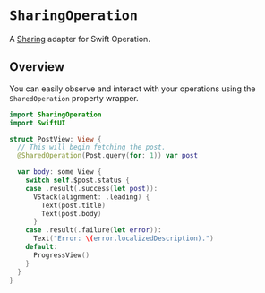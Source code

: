 # ``SharingOperation``

A [Sharing](https://github.com/pointfreeco/swift-sharing) adapter for Swift Operation.

## Overview

You can easily observe and interact with your operations using the ``SharedOperation`` property wrapper.

```swift
import SharingOperation
import SwiftUI

struct PostView: View {
  // This will begin fetching the post.
  @SharedOperation(Post.query(for: 1)) var post

  var body: some View {
    switch self.$post.status {
    case .result(.success(let post)):
      VStack(alignment: .leading) {
        Text(post.title)
        Text(post.body)
      }
    case .result(.failure(let error)):
      Text("Error: \(error.localizedDescription).")
    default:
      ProgressView()
    }
  }
}
```
